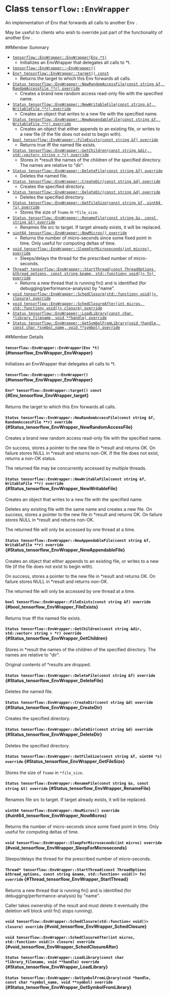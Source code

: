 # Class `tensorflow::EnvWrapper`

An implementation of Env that forwards all calls to another Env .

May be useful to clients who wish to override just part of the functionality of another Env .

##Member Summary

* [`tensorflow::EnvWrapper::EnvWrapper(Env *t)`](#tensorflow_EnvWrapper_EnvWrapper)
  * Initializes an EnvWrapper that delegates all calls to *t.
* [`tensorflow::EnvWrapper::~EnvWrapper()`](#tensorflow_EnvWrapper_EnvWrapper)
* [`Env* tensorflow::EnvWrapper::target() const`](#Env_tensorflow_EnvWrapper_target)
  * Returns the target to which this Env forwards all calls.
* [`Status tensorflow::EnvWrapper::NewRandomAccessFile(const string &f, RandomAccessFile **r) override`](#Status_tensorflow_EnvWrapper_NewRandomAccessFile)
  * Creates a brand new random access read-only file with the specified name.
* [`Status tensorflow::EnvWrapper::NewWritableFile(const string &f, WritableFile **r) override`](#Status_tensorflow_EnvWrapper_NewWritableFile)
  * Creates an object that writes to a new file with the specified name.
* [`Status tensorflow::EnvWrapper::NewAppendableFile(const string &f, WritableFile **r) override`](#Status_tensorflow_EnvWrapper_NewAppendableFile)
  * Creates an object that either appends to an existing file, or writes to a new file (if the file does not exist to begin with).
* [`bool tensorflow::EnvWrapper::FileExists(const string &f) override`](#bool_tensorflow_EnvWrapper_FileExists)
  * Returns true iff the named file exists.
* [`Status tensorflow::EnvWrapper::GetChildren(const string &dir, std::vector< string > *r) override`](#Status_tensorflow_EnvWrapper_GetChildren)
  * Stores in *result the names of the children of the specified directory. The names are relative to "dir".
* [`Status tensorflow::EnvWrapper::DeleteFile(const string &f) override`](#Status_tensorflow_EnvWrapper_DeleteFile)
  * Deletes the named file.
* [`Status tensorflow::EnvWrapper::CreateDir(const string &d) override`](#Status_tensorflow_EnvWrapper_CreateDir)
  * Creates the specified directory.
* [`Status tensorflow::EnvWrapper::DeleteDir(const string &d) override`](#Status_tensorflow_EnvWrapper_DeleteDir)
  * Deletes the specified directory.
* [`Status tensorflow::EnvWrapper::GetFileSize(const string &f, uint64 *s) override`](#Status_tensorflow_EnvWrapper_GetFileSize)
  * Stores the size of `fname` in `*file_size`.
* [`Status tensorflow::EnvWrapper::RenameFile(const string &s, const string &t) override`](#Status_tensorflow_EnvWrapper_RenameFile)
  * Renames file src to target. If target already exists, it will be replaced.
* [`uint64 tensorflow::EnvWrapper::NowMicros() override`](#uint64_tensorflow_EnvWrapper_NowMicros)
  * Returns the number of micro-seconds since some fixed point in time. Only useful for computing deltas of time.
* [`void tensorflow::EnvWrapper::SleepForMicroseconds(int micros) override`](#void_tensorflow_EnvWrapper_SleepForMicroseconds)
  * Sleeps/delays the thread for the prescribed number of micro-seconds.
* [`Thread* tensorflow::EnvWrapper::StartThread(const ThreadOptions &thread_options, const string &name, std::function< void()> fn) override`](#Thread_tensorflow_EnvWrapper_StartThread)
  * Returns a new thread that is running fn() and is identified (for debugging/performance-analysis) by "name".
* [`void tensorflow::EnvWrapper::SchedClosure(std::function< void()> closure) override`](#void_tensorflow_EnvWrapper_SchedClosure)
* [`void tensorflow::EnvWrapper::SchedClosureAfter(int micros, std::function< void()> closure) override`](#void_tensorflow_EnvWrapper_SchedClosureAfter)
* [`Status tensorflow::EnvWrapper::LoadLibrary(const char *library_filename, void **handle) override`](#Status_tensorflow_EnvWrapper_LoadLibrary)
* [`Status tensorflow::EnvWrapper::GetSymbolFromLibrary(void *handle, const char *symbol_name, void **symbol) override`](#Status_tensorflow_EnvWrapper_GetSymbolFromLibrary)

##Member Details

#### `tensorflow::EnvWrapper::EnvWrapper(Env *t)` {#tensorflow_EnvWrapper_EnvWrapper}

Initializes an EnvWrapper that delegates all calls to *t.



#### `tensorflow::EnvWrapper::~EnvWrapper()` {#tensorflow_EnvWrapper_EnvWrapper}





#### `Env* tensorflow::EnvWrapper::target() const` {#Env_tensorflow_EnvWrapper_target}

Returns the target to which this Env forwards all calls.



#### `Status tensorflow::EnvWrapper::NewRandomAccessFile(const string &f, RandomAccessFile **r) override` {#Status_tensorflow_EnvWrapper_NewRandomAccessFile}

Creates a brand new random access read-only file with the specified name.

On success, stores a pointer to the new file in *result and returns OK. On failure stores NULL in *result and returns non-OK. If the file does not exist, returns a non-OK status.

The returned file may be concurrently accessed by multiple threads.

#### `Status tensorflow::EnvWrapper::NewWritableFile(const string &f, WritableFile **r) override` {#Status_tensorflow_EnvWrapper_NewWritableFile}

Creates an object that writes to a new file with the specified name.

Deletes any existing file with the same name and creates a new file. On success, stores a pointer to the new file in *result and returns OK. On failure stores NULL in *result and returns non-OK.

The returned file will only be accessed by one thread at a time.

#### `Status tensorflow::EnvWrapper::NewAppendableFile(const string &f, WritableFile **r) override` {#Status_tensorflow_EnvWrapper_NewAppendableFile}

Creates an object that either appends to an existing file, or writes to a new file (if the file does not exist to begin with).

On success, stores a pointer to the new file in *result and returns OK. On failure stores NULL in *result and returns non-OK.

The returned file will only be accessed by one thread at a time.

#### `bool tensorflow::EnvWrapper::FileExists(const string &f) override` {#bool_tensorflow_EnvWrapper_FileExists}

Returns true iff the named file exists.



#### `Status tensorflow::EnvWrapper::GetChildren(const string &dir, std::vector< string > *r) override` {#Status_tensorflow_EnvWrapper_GetChildren}

Stores in *result the names of the children of the specified directory. The names are relative to "dir".

Original contents of *results are dropped.

#### `Status tensorflow::EnvWrapper::DeleteFile(const string &f) override` {#Status_tensorflow_EnvWrapper_DeleteFile}

Deletes the named file.



#### `Status tensorflow::EnvWrapper::CreateDir(const string &d) override` {#Status_tensorflow_EnvWrapper_CreateDir}

Creates the specified directory.



#### `Status tensorflow::EnvWrapper::DeleteDir(const string &d) override` {#Status_tensorflow_EnvWrapper_DeleteDir}

Deletes the specified directory.



#### `Status tensorflow::EnvWrapper::GetFileSize(const string &f, uint64 *s) override` {#Status_tensorflow_EnvWrapper_GetFileSize}

Stores the size of `fname` in `*file_size`.



#### `Status tensorflow::EnvWrapper::RenameFile(const string &s, const string &t) override` {#Status_tensorflow_EnvWrapper_RenameFile}

Renames file src to target. If target already exists, it will be replaced.



#### `uint64 tensorflow::EnvWrapper::NowMicros() override` {#uint64_tensorflow_EnvWrapper_NowMicros}

Returns the number of micro-seconds since some fixed point in time. Only useful for computing deltas of time.



#### `void tensorflow::EnvWrapper::SleepForMicroseconds(int micros) override` {#void_tensorflow_EnvWrapper_SleepForMicroseconds}

Sleeps/delays the thread for the prescribed number of micro-seconds.



#### `Thread* tensorflow::EnvWrapper::StartThread(const ThreadOptions &thread_options, const string &name, std::function< void()> fn) override` {#Thread_tensorflow_EnvWrapper_StartThread}

Returns a new thread that is running fn() and is identified (for debugging/performance-analysis) by "name".

Caller takes ownership of the result and must delete it eventually (the deletion will block until fn() stops running).

#### `void tensorflow::EnvWrapper::SchedClosure(std::function< void()> closure) override` {#void_tensorflow_EnvWrapper_SchedClosure}





#### `void tensorflow::EnvWrapper::SchedClosureAfter(int micros, std::function< void()> closure) override` {#void_tensorflow_EnvWrapper_SchedClosureAfter}





#### `Status tensorflow::EnvWrapper::LoadLibrary(const char *library_filename, void **handle) override` {#Status_tensorflow_EnvWrapper_LoadLibrary}





#### `Status tensorflow::EnvWrapper::GetSymbolFromLibrary(void *handle, const char *symbol_name, void **symbol) override` {#Status_tensorflow_EnvWrapper_GetSymbolFromLibrary}




